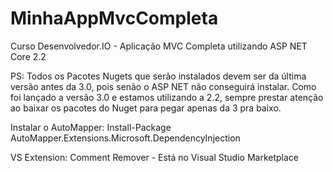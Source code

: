 # MinhaAppMvcCompleta
Curso Desenvolvedor.IO - Aplicação MVC Completa utilizando ASP NET Core 2.2

PS: Todos os Pacotes Nugets que serão instalados devem ser da última versão antes da 3.0, pois senão o ASP NET não conseguirá instalar.
Como foi lançado a versão 3.0 e estamos utilizando a 2.2, sempre prestar atenção ao baixar os pacotes do Nuget para pegar apenas da 3 pra baixo.

Instalar o AutoMapper: 
Install-Package AutoMapper.Extensions.Microsoft.DependencyInjection

VS Extension: Comment Remover - Está no Visual Studio Marketplace
